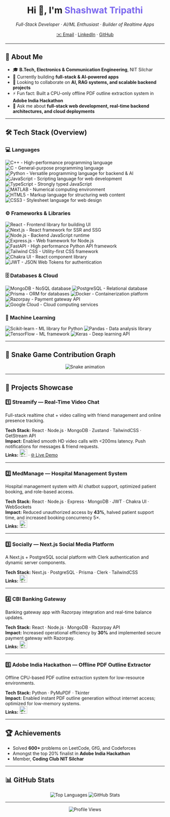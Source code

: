 <!-- Hero -->
<h1 align="center">Hi 👋, I'm <span style="color:#7b68ee">Shashwat Tripathi</span></h1>
<p align="center"><em>Full-Stack Developer · AI/ML Enthusiast · Builder of Realtime Apps</em></p>

<div align="center">
  <a href="mailto:tshashwat093@gmail.com">✉️ Email</a> ·
  <a href="https://www.linkedin.com/in/shashwat-tripathi-83a156282">LinkedIn</a> ·
  <a href="https://github.com/shashwat0010">GitHub</a>
</div>

---

## 🔎 About Me
- 🎓 **B.Tech, Electronics & Communication Engineering**, NIT Silchar
- 🔭 Currently building **full-stack & AI-powered apps**
- 🤝 Looking to collaborate on **AI, RAG systems, and scalable backend projects**
- ⚡ Fun fact: Built a CPU-only offline PDF outline extraction system in **Adobe India Hackathon**
- 💬 Ask me about **full-stack web development, real-time backend architectures, and cloud deployments**

---

## 🛠️ Tech Stack (Overview)

### 💻 Languages
<p>
  <img src="https://img.shields.io/badge/C++-00599C?style=for-the-badge&logo=cplusplus&logoColor=white" title="C++ - High-performance programming language"/>
  <img src="https://img.shields.io/badge/C-00599C?style=for-the-badge&logo=c&logoColor=white" title="C - General-purpose programming language"/>
  <img src="https://img.shields.io/badge/Python-3776AB?style=for-the-badge&logo=python&logoColor=white" title="Python - Versatile programming language for backend & AI"/>
  <img src="https://img.shields.io/badge/JavaScript-F7DF1E?style=for-the-badge&logo=javascript&logoColor=black" title="JavaScript - Scripting language for web development"/>
  <img src="https://img.shields.io/badge/TypeScript-007ACC?style=for-the-badge&logo=typescript&logoColor=white" title="TypeScript - Strongly typed JavaScript"/>
  <img src="https://img.shields.io/badge/MATLAB-FF6600?style=for-the-badge&logo=mathworks&logoColor=white" title="MATLAB - Numerical computing environment"/>
  <img src="https://img.shields.io/badge/HTML5-E34F26?style=for-the-badge&logo=html5&logoColor=white" title="HTML5 - Markup language for structuring web content"/>
  <img src="https://img.shields.io/badge/CSS3-1572B6?style=for-the-badge&logo=css3&logoColor=white" title="CSS3 - Stylesheet language for web design"/>
</p>

### ⚙️ Frameworks & Libraries
<p>
  <img src="https://img.shields.io/badge/React-61DAFB?style=for-the-badge&logo=react&logoColor=black" title="React - Frontend library for building UI"/>
  <img src="https://img.shields.io/badge/Next.js-000000?style=for-the-badge&logo=nextdotjs&logoColor=white" title="Next.js - React framework for SSR and SSG"/>
  <img src="https://img.shields.io/badge/Node.js-339933?style=for-the-badge&logo=nodedotjs&logoColor=white" title="Node.js - Backend JavaScript runtime"/>
  <img src="https://img.shields.io/badge/Express.js-000000?style=for-the-badge&logo=express&logoColor=white" title="Express.js - Web framework for Node.js"/>
  <img src="https://img.shields.io/badge/FastAPI-009688?style=for-the-badge&logo=fastapi&logoColor=white" title="FastAPI - High performance Python API framework"/>
  <img src="https://img.shields.io/badge/Tailwind_CSS-38B2AC?style=for-the-badge&logo=tailwind-css&logoColor=white" title="Tailwind CSS - Utility-first CSS framework"/>
  <img src="https://img.shields.io/badge/Chakra_UI-319795?style=for-the-badge&logo=chakra-ui&logoColor=white" title="Chakra UI - React component library"/>
  <img src="https://img.shields.io/badge/JWT-000000?style=for-the-badge&logo=jsonwebtokens&logoColor=white" title="JWT - JSON Web Tokens for authentication"/>
</p>

### 🗄 Databases & Cloud
<p>
  <img src="https://img.shields.io/badge/MongoDB-4EA94B?style=for-the-badge&logo=mongodb&logoColor=white" title="MongoDB - NoSQL database"/>
  <img src="https://img.shields.io/badge/PostgreSQL-336791?style=for-the-badge&logo=postgresql&logoColor=white" title="PostgreSQL - Relational database"/>
  <img src="https://img.shields.io/badge/Prisma-2D3748?style=for-the-badge&logo=prisma&logoColor=white" title="Prisma - ORM for databases"/>
  <img src="https://img.shields.io/badge/Docker-2496ED?style=for-the-badge&logo=docker&logoColor=white" title="Docker - Containerization platform"/>
  <img src="https://img.shields.io/badge/Razorpay-02042B?style=for-the-badge&logo=razorpay&logoColor=00b4f0" title="Razorpay - Payment gateway API"/>
  <img src="https://img.shields.io/badge/Google_Cloud-4285F4?style=for-the-badge&logo=google-cloud&logoColor=white" title="Google Cloud - Cloud computing services"/>
</p>

### 🤖 Machine Learning
<p>
  <img src="https://img.shields.io/badge/Scikit--learn-F7931E?style=for-the-badge&logo=scikit-learn&logoColor=white" title="Scikit-learn - ML library for Python"/>
  <img src="https://img.shields.io/badge/Pandas-150458?style=for-the-badge&logo=pandas&logoColor=white" title="Pandas - Data analysis library"/>
  <img src="https://img.shields.io/badge/TensorFlow-FF6F00?style=for-the-badge&logo=tensorflow&logoColor=white" title="TensorFlow - ML framework"/>
  <img src="https://img.shields.io/badge/Keras-D00000?style=for-the-badge&logo=keras&logoColor=white" title="Keras - Deep learning API"/>
</p>

---

## 🐍 Snake Game Contribution Graph
<div align="center">
  <img src="https://profile-readme-generator.com/assets/snake.svg" alt="Snake animation" />
</div>

---

## 🚀 Projects Showcase

### 1️⃣ Streamify — Real-Time Video Chat

Full-stack realtime chat + video calling with friend management and online presence tracking.

**Tech Stack:** React · Node.js · MongoDB · Zustand · TailwindCSS · GetStream API  
**Impact:** Enabled smooth HD video calls with <200ms latency. Push notifications for messages & friend requests.  
**Links:** <a href="https://github.com/shashwat0010/streamify"><img src="https://cdn-icons-png.flaticon.com/512/25/25231.png" width="24" title="GitHub Repository"/></a> · [🌐 Live Demo](https://streamify-chat-app-1.onrender.com/)

---

### 2️⃣ MedManage — Hospital Management System


Hospital management system with AI chatbot support, optimized patient booking, and role-based access.

**Tech Stack:** React · Node.js · Express · MongoDB · JWT · Chakra UI · WebSockets  
**Impact:** Reduced unauthorized access by **43%**, halved patient support time, and increased booking concurrency 5×.  
**Links:** <a href="https://github.com/jaiswaldev/Zee-Hospital-Management.git"><img src="https://cdn-icons-png.flaticon.com/512/25/25231.png" width="24" title="GitHub Repository"/></a>

---

### 3️⃣ Socially — Next.js Social Media Platform

A Next.js + PostgreSQL social platform with Clerk authentication and dynamic server components.

**Tech Stack:** Next.js · PostgreSQL · Prisma · Clerk · TailwindCSS  
**Links:** <a href="https://github.com/shashwat0010/socially"><img src="https://cdn-icons-png.flaticon.com/512/25/25231.png" width="24" title="GitHub Repository"/></a>

---

### 4️⃣ CBI Banking Gateway

Banking gateway app with Razorpay integration and real-time balance updates.

**Tech Stack:** React · Node.js · MongoDB · Razorpay API  
**Impact:** Increased operational efficiency by **30%** and implemented secure payment gateway with Razorpay.  
**Links:** <a href="https://github.com/shashwat0010/banking-gateway-app"><img src="https://cdn-icons-png.flaticon.com/512/25/25231.png" width="24" title="GitHub Repository"/></a>

---

### 5️⃣ Adobe India Hackathon — Offline PDF Outline Extractor

Offline CPU-based PDF outline extraction system for low-resource environments.

**Tech Stack:** Python · PyMuPDF · Tkinter  
**Impact:** Enabled instant PDF outline generation without internet access; optimized for low-memory systems.  
**Links:** <a href="https://github.com/shashwat0010/adobe-pdf-extractor"><img src="https://cdn-icons-png.flaticon.com/512/25/25231.png" width="24" title="GitHub Repository"/></a>

---

## 🏆 Achievements
- Solved **600+** problems on LeetCode, GfG, and Codeforces
- Amongst the top 20% finalist in **Adobe India Hackathon**
- Member, **Coding Club NIT Silchar**

---

## 📊 GitHub Stats
<div align="center">
  <img src="https://github-readme-stats.vercel.app/api/top-langs/?username=shashwat0010&theme=dark&hide_border=false&layout=compact" alt="Top Languages"/>
  <img src="https://github-readme-stats.vercel.app/api?username=shashwat0010&show_icons=true&theme=dark" alt="GitHub Stats"/>
</div>

---

<div align="center">
  <img src="https://komarev.com/ghpvc/?username=shashwat0010&style=flat-square&color=blue" alt="Profile Views"/>
</div>
